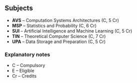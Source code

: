 ## Subjects

- **AVS** –	Computation Systems Architectures (C, 5 Cr)
- **MSP** –	Statistics and Probability (C, 6 Cr)
- **SUI** –	Artificial Intelligence and Machine Learning (C, 5 Cr)
- **TIN** –	Theoretical Computer Science (C, 7 Cr)
- **UPA** –	Data Storage and Preparation (C, 5 Cr)

### Explanatory notes
- C – Compulsory
- E – Eligible
- Cr – Credits
